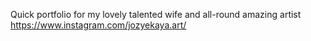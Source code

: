 Quick portfolio for my lovely talented wife and all-round amazing artist https://www.instagram.com/jozyekaya.art/

